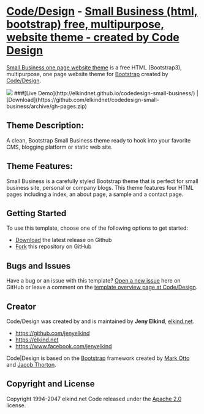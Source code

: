 # [Code/Design](http://http://codedesign.elkind.net/) - [Small Business (html, bootstrap) free, multipurpose, website theme - created by Code Design](http://codedesign.elkind.net/blog/small-business-html-bootstrap/)


[Small Business one page website theme](http://codedesign.elkind.net/blog/small-business-html-bootstrap/) is a free HTML (Bootstrap3), multipurpose, one page website theme for [Bootstrap](http://getbootstrap.com/) created by [Code/Design](http://http://codedesign.elkind.net/).

<img src="https://raw.githubusercontent.com/elkindnet/codedesign-small-business/gh-pages/img/screenshot.jpg">
###[Live Demo](http://elkindnet.github.io/codedesign-small-business/)   |   [Download](https://github.com/elkindnet/codedesign-small-business/archive/gh-pages.zip)

## Theme Description:

A clean, Bootstrap Small Business theme ready to hook into your favorite CMS, blogging platform or static web site.

## Theme Features:

Small Business is a carefully styled Bootstrap theme that is perfect for small business site, personal or company blogs. This theme features four HTML pages including a index, an about page, a sample and a contact page.


## Getting Started

To use this template, choose one of the following options to get started:
* [Download](https://github.com/elkindnet/codedesign-small-business/archive/gh-pages.zip) the latest release on Github
* [Fork](https://github.com/elkindnet/codedesign-small-business/fork) this repository on GitHub


## Bugs and Issues

Have a bug or an issue with this template? [Open a new issue](https://github.com/elkindnet/codedesign-small-business/issues) here on GitHub or leave a comment on the [template overview page at Code/Design](http://codedesign.elkind.net/blog/small-business-html-bootstrap/).


## Creator

Code/Design was created by and is maintained by **Jeny Elkind**, [elkind.net](http://elkind.net/).

* https://github.com/jenyelkind
* https://elkind.net
* https://www.facebook.com/jenyelkind

Code|Design is based on the [Bootstrap](http://getbootstrap.com/) framework created by [Mark Otto](https://twitter.com/mdo) and [Jacob Thorton](https://twitter.com/fat).


## Copyright and License

Copyright 1994-2047 elkind.net Code released under the [Apache 2.0](https://github.com/elkindnet/codedesign-small-business/blob/gh-pages/LICENSE) license.
